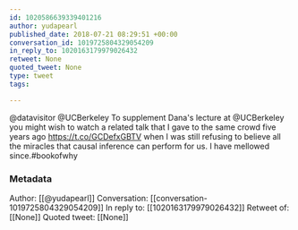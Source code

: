 ```yaml
---
id: 1020586639339401216
author: yudapearl
published_date: 2018-07-21 08:29:51 +00:00
conversation_id: 1019725804329054209
in_reply_to: 1020163179979026432
retweet: None
quoted_tweet: None
type: tweet
tags:

---
```


@datavisitor @UCBerkeley To supplement Dana's lecture at @UCBerkeley you might wish to watch a related talk that I gave to the same crowd five years ago https://t.co/GCDefxGBTV
when I was still refusing to believe all the miracles that causal inference can perform for us. I have mellowed since.#bookofwhy

### Metadata

Author: [[@yudapearl]]
Conversation: [[conversation-1019725804329054209]]
In reply to: [[1020163179979026432]]
Retweet of: [[None]]
Quoted tweet: [[None]]
